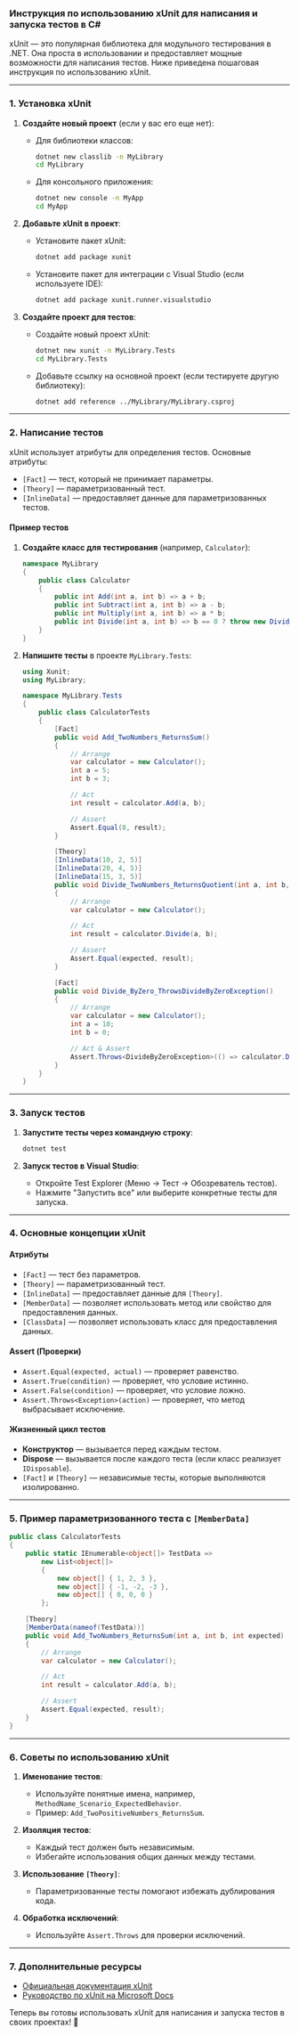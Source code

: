 ### Инструкция по использованию xUnit для написания и запуска тестов в C#

xUnit — это популярная библиотека для модульного тестирования в .NET. Она проста в использовании и предоставляет мощные возможности для написания тестов. Ниже приведена пошаговая инструкция по использованию xUnit.

---

### 1. Установка xUnit

1. **Создайте новый проект** (если у вас его еще нет):
   - Для библиотеки классов:
     ```bash
     dotnet new classlib -n MyLibrary
     cd MyLibrary
     ```
   - Для консольного приложения:
     ```bash
     dotnet new console -n MyApp
     cd MyApp
     ```

2. **Добавьте xUnit в проект**:
   - Установите пакет xUnit:
     ```bash
     dotnet add package xunit
     ```
   - Установите пакет для интеграции с Visual Studio (если используете IDE):
     ```bash
     dotnet add package xunit.runner.visualstudio
     ```

3. **Создайте проект для тестов**:
   - Создайте новый проект xUnit:
     ```bash
     dotnet new xunit -n MyLibrary.Tests
     cd MyLibrary.Tests
     ```
   - Добавьте ссылку на основной проект (если тестируете другую библиотеку):
     ```bash
     dotnet add reference ../MyLibrary/MyLibrary.csproj
     ```

---

### 2. Написание тестов

xUnit использует атрибуты для определения тестов. Основные атрибуты:

- `[Fact]` — тест, который не принимает параметры.
- `[Theory]` — параметризованный тест.
- `[InlineData]` — предоставляет данные для параметризованных тестов.

#### Пример тестов

1. **Создайте класс для тестирования** (например, `Calculator`):
   ```csharp
   namespace MyLibrary
   {
       public class Calculator
       {
           public int Add(int a, int b) => a + b;
           public int Subtract(int a, int b) => a - b;
           public int Multiply(int a, int b) => a * b;
           public int Divide(int a, int b) => b == 0 ? throw new DivideByZeroException() : a / b;
       }
   }
   ```

2. **Напишите тесты** в проекте `MyLibrary.Tests`:
   ```csharp
   using Xunit;
   using MyLibrary;

   namespace MyLibrary.Tests
   {
       public class CalculatorTests
       {
           [Fact]
           public void Add_TwoNumbers_ReturnsSum()
           {
               // Arrange
               var calculator = new Calculator();
               int a = 5;
               int b = 3;

               // Act
               int result = calculator.Add(a, b);

               // Assert
               Assert.Equal(8, result);
           }

           [Theory]
           [InlineData(10, 2, 5)]
           [InlineData(20, 4, 5)]
           [InlineData(15, 3, 5)]
           public void Divide_TwoNumbers_ReturnsQuotient(int a, int b, int expected)
           {
               // Arrange
               var calculator = new Calculator();

               // Act
               int result = calculator.Divide(a, b);

               // Assert
               Assert.Equal(expected, result);
           }

           [Fact]
           public void Divide_ByZero_ThrowsDivideByZeroException()
           {
               // Arrange
               var calculator = new Calculator();
               int a = 10;
               int b = 0;

               // Act & Assert
               Assert.Throws<DivideByZeroException>(() => calculator.Divide(a, b));
           }
       }
   }
   ```

---

### 3. Запуск тестов

1. **Запустите тесты через командную строку**:
   ```bash
   dotnet test
   ```

2. **Запуск тестов в Visual Studio**:
   - Откройте Test Explorer (Меню → Тест → Обозреватель тестов).
   - Нажмите "Запустить все" или выберите конкретные тесты для запуска.

---

### 4. Основные концепции xUnit

#### Атрибуты
- `[Fact]` — тест без параметров.
- `[Theory]` — параметризованный тест.
- `[InlineData]` — предоставляет данные для `[Theory]`.
- `[MemberData]` — позволяет использовать метод или свойство для предоставления данных.
- `[ClassData]` — позволяет использовать класс для предоставления данных.

#### Assert (Проверки)
- `Assert.Equal(expected, actual)` — проверяет равенство.
- `Assert.True(condition)` — проверяет, что условие истинно.
- `Assert.False(condition)` — проверяет, что условие ложно.
- `Assert.Throws<Exception>(action)` — проверяет, что метод выбрасывает исключение.

#### Жизненный цикл тестов
- **Конструктор** — вызывается перед каждым тестом.
- **Dispose** — вызывается после каждого теста (если класс реализует `IDisposable`).
- `[Fact]` и `[Theory]` — независимые тесты, которые выполняются изолированно.

---

### 5. Пример параметризованного теста с `[MemberData]`

```csharp
public class CalculatorTests
{
    public static IEnumerable<object[]> TestData =>
        new List<object[]>
        {
            new object[] { 1, 2, 3 },
            new object[] { -1, -2, -3 },
            new object[] { 0, 0, 0 }
        };

    [Theory]
    [MemberData(nameof(TestData))]
    public void Add_TwoNumbers_ReturnsSum(int a, int b, int expected)
    {
        // Arrange
        var calculator = new Calculator();

        // Act
        int result = calculator.Add(a, b);

        // Assert
        Assert.Equal(expected, result);
    }
}
```

---

### 6. Советы по использованию xUnit

1. **Именование тестов**:
   - Используйте понятные имена, например, `MethodName_Scenario_ExpectedBehavior`.
   - Пример: `Add_TwoPositiveNumbers_ReturnsSum`.

2. **Изоляция тестов**:
   - Каждый тест должен быть независимым.
   - Избегайте использования общих данных между тестами.

3. **Использование `[Theory]`**:
   - Параметризованные тесты помогают избежать дублирования кода.

4. **Обработка исключений**:
   - Используйте `Assert.Throws` для проверки исключений.

---

### 7. Дополнительные ресурсы

- [Официальная документация xUnit](https://xunit.net/)
- [Руководство по xUnit на Microsoft Docs](https://learn.microsoft.com/ru-ru/dotnet/core/testing/unit-testing-with-dotnet-test)

Теперь вы готовы использовать xUnit для написания и запуска тестов в своих проектах! 🚀